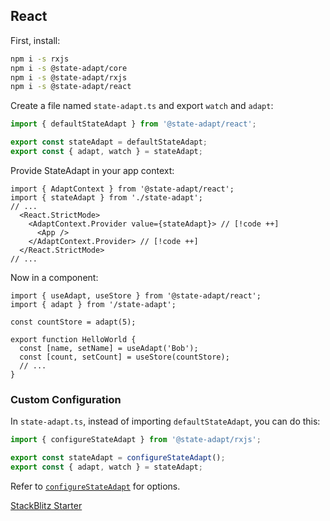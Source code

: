 ## React

First, install:

```sh
npm i -s rxjs
npm i -s @state-adapt/core
npm i -s @state-adapt/rxjs
npm i -s @state-adapt/react
```

Create a file named `state-adapt.ts` and export `watch` and `adapt`:

```typescript
import { defaultStateAdapt } from '@state-adapt/react';

export const stateAdapt = defaultStateAdapt;
export const { adapt, watch } = stateAdapt;
```

Provide StateAdapt in your app context:

```tsx
import { AdaptContext } from '@state-adapt/react';
import { stateAdapt } from './state-adapt';
// ...
  <React.StrictMode>
    <AdaptContext.Provider value={stateAdapt}> // [!code ++]
      <App />
    </AdaptContext.Provider> // [!code ++]
  </React.StrictMode>
// ...
```

Now in a component:

```tsx
import { useAdapt, useStore } from '@state-adapt/react';
import { adapt } from '/state-adapt';

const countStore = adapt(5);

export function HelloWorld {
  const [name, setName] = useAdapt('Bob');
  const [count, setCount] = useStore(countStore);
  // ...
}
```

### Custom Configuration

In `state-adapt.ts`, instead of importing `defaultStateAdapt`, you can do this:

```ts
import { configureStateAdapt } from '@state-adapt/rxjs';

export const stateAdapt = configureStateAdapt();
export const { adapt, watch } = stateAdapt;
```

Refer to [`configureStateAdapt`](/api/rxjs/index/configureStateAdapt) for options.

[StackBlitz Starter](https://stackblitz.com/edit/vitejs-vite-qcthao?file=src%2Fmain.tsx,src%2FCounter.tsx&terminal=dev)
